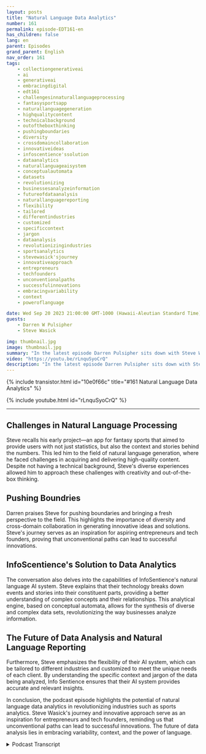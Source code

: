 ```yaml
---
layout: posts
title: "Natural Language Data Analytics"
number: 161
permalink: episode-EDT161-en
has_children: false
lang: en
parent: Episodes
grand_parent: English
nav_order: 161
tags:
    - collectiongenerativeai
    - ai
    - generativeai
    - embracingdigital
    - edt161
    - challengesinnaturallanguageprocessing
    - fantasysportsapp
    - naturallanguagegeneration
    - highqualitycontent
    - technicalbackground
    - outoftheboxthinking
    - pushingboundaries
    - diversity
    - crossdomaincollaboration
    - innovativeideas
    - infoscentience'ssolution
    - dataanalytics
    - naturallanguageaisystem
    - conceptualautomata
    - datasets
    - revolutionizing
    - businessesanalyzeinformation
    - futureofdataanalysis
    - naturallanguagereporting
    - flexibility
    - tailored
    - differentindustries
    - customized
    - specificcontext
    - jargon
    - dataanalysis
    - revolutionizingindustries
    - sportsanalytics
    - stevewasick'sjourney
    - innovativeapproach
    - entrepreneurs
    - techfounders
    - unconventionalpaths
    - successfulinnovations
    - embracingvariability
    - context
    - poweroflanguage

date: Wed Sep 20 2023 21:00:00 GMT-1000 (Hawaii-Aleutian Standard Time)
guests:
    - Darren W Pulsipher
    - Steve Wasick

img: thumbnail.jpg
image: thumbnail.jpg
summary: "In the latest episode Darren Pulsipher sits down with Steve Wasick, the CEO and founder of InfoSentience, to discuss the power and potential of natural language data analytics. Steve, who comes from an unconventional background as an English major turned screenwriter turned lawyer turned tech founder, brings a unique perspective to the field."
video: "https://youtu.be/rLnquSyoCrQ"
description: "In the latest episode Darren Pulsipher sits down with Steve Wasick, the CEO and founder of InfoSentience, to discuss the power and potential of natural language data analytics. Steve, who comes from an unconventional background as an English major turned screenwriter turned lawyer turned tech founder, brings a unique perspective to the field."
---
```


<div>
{% include transistor.html id="10e0f66c" title="#161 Natural Language Data Analytics" %}

{% include youtube.html id="rLnquSyoCrQ" %}
</div>

---

## Challenges in Natural Language Processing

Steve recalls his early project—an app for fantasy sports that aimed to provide users with not just statistics, but also the context and stories behind the numbers. This led him to the field of natural language generation, where he faced challenges in acquiring and delivering high-quality content. Despite not having a technical background, Steve's diverse experiences allowed him to approach these challenges with creativity and out-of-the-box thinking.

## Pushing Boundries 

Darren praises Steve for pushing boundaries and bringing a fresh perspective to the field. This highlights the importance of diversity and cross-domain collaboration in generating innovative ideas and solutions. Steve's journey serves as an inspiration for aspiring entrepreneurs and tech founders, proving that unconventional paths can lead to successful innovations.

## InfoScentience's Solution to Data Analytics

The conversation also delves into the capabilities of InfoSentience's natural language AI system. Steve explains that their technology breaks down events and stories into their constituent parts, providing a better understanding of complex concepts and their relationships. This analytical engine, based on conceptual automata, allows for the synthesis of diverse and complex data sets, revolutionizing the way businesses analyze information.

## The Future of Data Analysis and Natural Language Reporting

Furthermore, Steve emphasizes the flexibility of their AI system, which can be tailored to different industries and customized to meet the unique needs of each client. By understanding the specific context and jargon of the data being analyzed, Info Sentience ensures that their AI system provides accurate and relevant insights.

In conclusion, the podcast episode highlights the potential of natural language data analytics in revolutionizing industries such as sports analytics. Steve Wasick's journey and innovative approach serve as an inspiration for entrepreneurs and tech founders, reminding us that unconventional paths can lead to successful innovations. The future of data analysis lies in embracing variability, context, and the power of language.



<details>
<summary> Podcast Transcript </summary>

<p></p>

</details>
